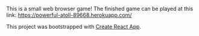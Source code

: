 This is a small web browser game! The finished game can be played at this link: https://powerful-atoll-89668.herokuapp.com/

This project was bootstrapped with [Create React App](https://github.com/facebook/create-react-app).
